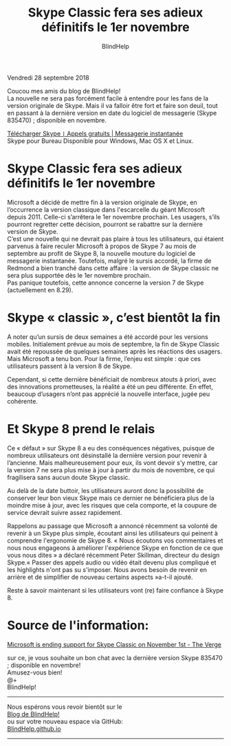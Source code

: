 ﻿---
title: Skype Classic fera ses adieux définitifs le 1er novembre
layout: post
author: BlindHelp
---

<footer>Vendredi 28 septembre 2018</footer>

Coucou mes amis du blog de BlindHelp!  
La nouvelle ne sera pas forcément facile à entendre pour les fans de la version originale de Skype. Mais il va falloir être fort et faire son deuil, tout en passant à la dernière version en date du logiciel de messagerie (Skype 835470) ; disponible en novembre.                    

[Télécharger Skype `|` Appels gratuits | Messagerie instantanée](https://www.skype.com/fr/get-skype/download-skype-for-desktop/)                  
Skype pour Bureau Disponible pour Windows, Mac OS X et Linux.             

# Skype Classic fera ses adieux définitifs le 1er novembre #
Microsoft a décidé de mettre fin à la version originale de Skype, en l’occurrence la version classique dans l'escarcelle du géant Microsoft depuis 2011. Celle-ci s’arrêtera le 1er novembre prochain. Les usagers, s’ils pourront regretter cette décision, pourront se rabattre sur la dernière version de Skype.         
C’est une nouvelle qui ne devrait pas plaire à tous les utilisateurs, qui étaient parvenus à faire reculer Microsoft à propos de Skype 7 au mois de septembre   au profit de Skype 8, la nouvelle mouture du logiciel de messagerie instantanée. Toutefois, malgré le sursis accordé, la firme de Redmond a bien tranché dans cette affaire : la version de Skype classic ne sera plus supportée dès le 1er novembre prochain.       
Pas panique toutefois, cette annonce concerne la version 7 de Skype (actuellement en 8.29).     

# Skype « classic », c’est bientôt la fin #
A noter qu’un sursis de deux semaines a été accordé pour les versions mobiles. Initialement prévue au mois de septembre, la fin de Skype Classic avait été repoussée de quelques semaines après les réactions des usagers. Mais Microsoft a tenu bon. Pour la firme, l’enjeu est simple : que ces utilisateurs passent à la version 8 de Skype.    
 
Cependant, si cette dernière bénéficiait de nombreux atouts à priori, avec des innovations prometteuses, la réalité a été un peu différente. En effet, beaucoup d’usagers n’ont pas apprécié la nouvelle interface, jugée peu cohérente.    

# Et Skype 8 prend le relais #
Ce « défaut » sur Skype 8 a eu des conséquences négatives, puisque de nombreux utilisateurs ont désinstallé la dernière version pour revenir à l’ancienne. Mais malheureusement pour eux, ils vont devoir s’y mettre, car la version 7 ne sera plus mise à jour à partir du mois de novembre, ce qui fragilisera sans aucun doute Skype classic.         

Au delà de la date buttoir, les utilisateurs auront donc la possibilité de conserver leur bon vieux Skype mais ce dernier ne bénéficiera plus de la moindre mise à jour, avec les risques que cela comporte, et la coupure de service devrait suivre assez rapidement.       

Rappelons au passage que Microsoft a annoncé récemment sa volonté de revenir à un Skype plus simple, écoutant ainsi les utilisateurs qui peinent à comprendre l'ergonomie de Skype 8. « Nous écoutons vos commentaires et nous nous engageons à améliorer l'expérience Skype en fonction de ce que vous nous dites » a déclaré récemment Peter Skillman, directeur du design Skype.« Passer des appels audio ou vidéo était devenu plus compliqué et les highlights n'ont pas su s'imposer. Nous avons besoin de revenir en arrière et de simplifier de nouveau certains aspects »a-t-il ajouté.         

Reste à savoir maintenant si les utilisateurs vont (re) faire confiance à Skype 8.          

# Source de l'information: #
[Microsoft is ending support for Skype Classic on November 1st - The Verge](https://www.theverge.com/2018/9/27/17911174/microsoft-skype-classic-shutdown-date)                    

sur ce, je vous souhaite un bon chat avec la dernière version Skype 835470 ; disponible en novembre!                 
Amusez-vous bien!                   
@+            
BlindHelp!                     

---

Nous espérons vous revoir bientôt sur le      
[Blog de BlindHelp!](http://blindhelp.blogspot.fr/)                    
ou sur  votre nouveau espace via GitHub:                     
[BlindHelp.github.io](https://blindhelp.github.io)                    

---